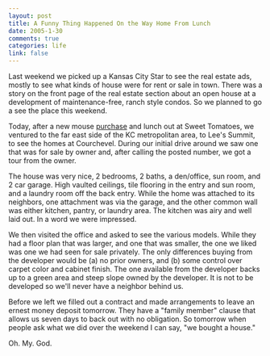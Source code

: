 ```yaml
--- 
layout: post
title: A Funny Thing Happened On the Way Home From Lunch
date: 2005-1-30
comments: true
categories: life
link: false
---
```

Last weekend we picked up a Kansas City Star to see the real estate ads, mostly to see what kinds of house were for rent or sale in town. There was a story on the front page of the real estate section about an open house at a development of maintenance-free, ranch style condos. So we planned to go a see the place this weekend.

Today, after a new mouse <a href="http://www.zanshin.net/blogs/000550.html" title="Bluetooth Mouse Hunt">purchase</a> and lunch out at Sweet Tomatoes, we ventured to the far east side of the KC metropolitan area, to Lee's Summit, to see the homes at Courchevel. During our initial drive around we saw one that was for sale by owner and, after calling the posted number, we got a tour from the owner.

The house was very nice, 2 bedrooms, 2 baths, a den/office, sun room, and 2 car garage. High vaulted ceilings, tile flooring in the entry and sun room, and a laundry room off the back entry. While the home was attached to its neighbors, one attachment was via the garage, and the other common wall was either kitchen, pantry, or laundry area. The kitchen was airy and well laid out. In a word we were impressed.

We then visited the office and asked to see the various models. While they had a floor plan that was larger, and one that was smaller, the one we liked was one we had seen for sale privately. The only differences buying from the developer would be (a) no prior owners, and (b) some control over carpet color and cabinet finish. The one available from the developer backs up to a green area and steep slope owned by the developer. It is not to be developed so we'll never have a neighbor behind us.

Before we left we filled out a contract and made arrangements to leave an ernest money deposit tomorrow. They have a "family member" clause that allows us seven days to back out with no obligation. So tomorrow when people ask what we did over the weekend I can say, "we bought a house."

Oh. My. God.
